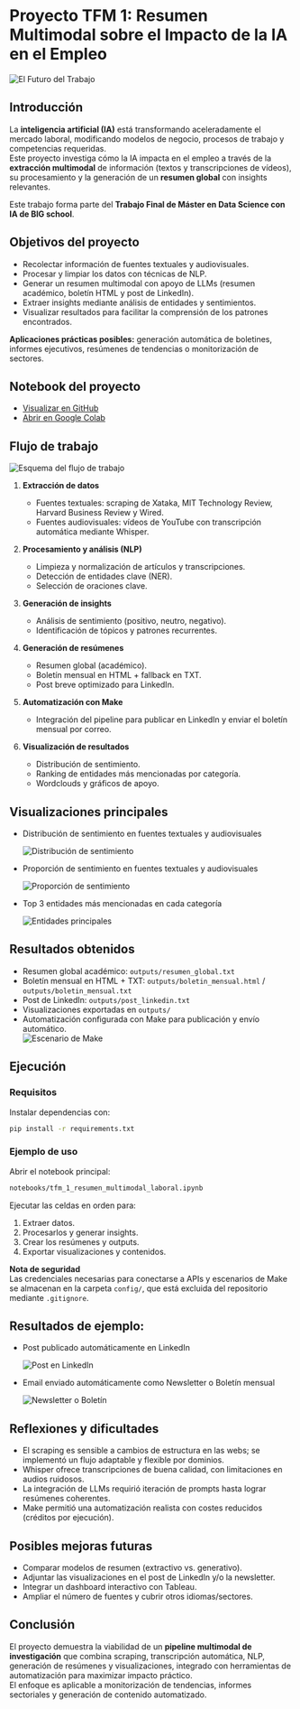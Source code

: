 # Proyecto TFM 1: Resumen Multimodal sobre el Impacto de la IA en el Empleo

  ![El Futuro del Trabajo](images/ai_at_work.png)

## Introducción
La **inteligencia artificial (IA)** está transformando aceleradamente el mercado laboral, modificando modelos de negocio, procesos de trabajo y competencias requeridas.  
Este proyecto investiga cómo la IA impacta en el empleo a través de la **extracción multimodal** de información (textos y transcripciones de vídeos), su procesamiento y la generación de un **resumen global** con insights relevantes.

Este trabajo forma parte del **Trabajo Final de Máster en Data Science con IA de BIG school**.

## Objetivos del proyecto
- Recolectar información de fuentes textuales y audiovisuales.  
- Procesar y limpiar los datos con técnicas de NLP.  
- Generar un resumen multimodal con apoyo de LLMs (resumen académico, boletín HTML y post de LinkedIn).  
- Extraer insights mediante análisis de entidades y sentimientos.  
- Visualizar resultados para facilitar la comprensión de los patrones encontrados.  

**Aplicaciones prácticas posibles:** generación automática de boletines, informes ejecutivos, resúmenes de tendencias o monitorización de sectores.

## Notebook del proyecto

- [Visualizar en GitHub](notebooks/tfm_1_resumen_multimodal_laboral.ipynb)  
- [Abrir en Google Colab](https://colab.research.google.com/drive/1KSSqAvmDfrHw_prdc3fDQlGBzJYuVSNi?usp=sharing)

## Flujo de trabajo

![Esquema del flujo de trabajo](images/esquema.gif)

1. **Extracción de datos**  
   - Fuentes textuales: scraping de Xataka, MIT Technology Review, Harvard Business Review y Wired.  
   - Fuentes audiovisuales: vídeos de YouTube con transcripción automática mediante Whisper.  

2. **Procesamiento y análisis (NLP)**  
   - Limpieza y normalización de artículos y transcripciones.  
   - Detección de entidades clave (NER).  
   - Selección de oraciones clave.  

3. **Generación de insights**  
   - Análisis de sentimiento (positivo, neutro, negativo).  
   - Identificación de tópicos y patrones recurrentes.  

4. **Generación de resúmenes**  
   - Resumen global (académico).  
   - Boletín mensual en HTML + fallback en TXT.  
   - Post breve optimizado para LinkedIn.  

5. **Automatización con Make**  
   - Integración del pipeline para publicar en LinkedIn y enviar el boletín mensual por correo.  

6. **Visualización de resultados**  
   - Distribución de sentimiento.  
   - Ranking de entidades más mencionadas por categoría.  
   - Wordclouds y gráficos de apoyo.  

## Visualizaciones principales

- Distribución de sentimiento en fuentes textuales y audiovisuales  

  ![Distribución de sentimiento](outputs/distribucion_de_sentimientos.png)

- Proporción de sentimiento en fuentes textuales y audiovisuales

  ![Proporción de sentimiento](outputs/proporcion_de_sentimientos.png)

- Top 3 entidades más mencionadas en cada categoría  

  ![Entidades principales](outputs/entidades.png)

## Resultados obtenidos
- Resumen global académico: `outputs/resumen_global.txt`  
- Boletín mensual en HTML + TXT: `outputs/boletin_mensual.html` / `outputs/boletin_mensual.txt`  
- Post de LinkedIn: `outputs/post_linkedin.txt`  
- Visualizaciones exportadas en `outputs/`  
- Automatización configurada con Make para publicación y envío automático.  
  ![Escenario de Make](images/make.jpg)

## Ejecución

### Requisitos
Instalar dependencias con:

~~~bash
pip install -r requirements.txt
~~~

### Ejemplo de uso
Abrir el notebook principal:

~~~bash
notebooks/tfm_1_resumen_multimodal_laboral.ipynb
~~~

Ejecutar las celdas en orden para:  
1. Extraer datos.  
2. Procesarlos y generar insights.  
3. Crear los resúmenes y outputs.  
4. Exportar visualizaciones y contenidos.  

**Nota de seguridad**  
Las credenciales necesarias para conectarse a APIs y escenarios de Make se almacenan en la carpeta `config/`, que está excluida del repositorio mediante `.gitignore`.

## Resultados de ejemplo:
- Post publicado automáticamente en LinkedIn

  ![Post en LinkedIn](images/linkedin.jpg)

- Email enviado automáticamente como Newsletter o Boletín mensual
  
  ![Newsletter o Boletín](images/email.jpg)

## Reflexiones y dificultades
- El scraping es sensible a cambios de estructura en las webs; se implementó un flujo adaptable y flexible por dominios.  
- Whisper ofrece transcripciones de buena calidad, con limitaciones en audios ruidosos.  
- La integración de LLMs requirió iteración de prompts hasta lograr resúmenes coherentes.  
- Make permitió una automatización realista con costes reducidos (créditos por ejecución).

## Posibles mejoras futuras
- Comparar modelos de resumen (extractivo vs. generativo).
- Adjuntar las visualizaciones en el post de LinkedIn y/o la newsletter.  
- Integrar un dashboard interactivo con Tableau.  
- Ampliar el número de fuentes y cubrir otros idiomas/sectores.  

## Conclusión
El proyecto demuestra la viabilidad de un **pipeline multimodal de investigación** que combina scraping, transcripción automática, NLP, generación de resúmenes y visualizaciones, integrado con herramientas de automatización para maximizar impacto práctico.  
El enfoque es aplicable a monitorización de tendencias, informes sectoriales y generación de contenido automatizado.
